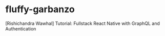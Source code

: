 # fluffy-garbanzo
[Rishichandra Wawhal] Tutorial: Fullstack React Native with GraphQL and Authentication
